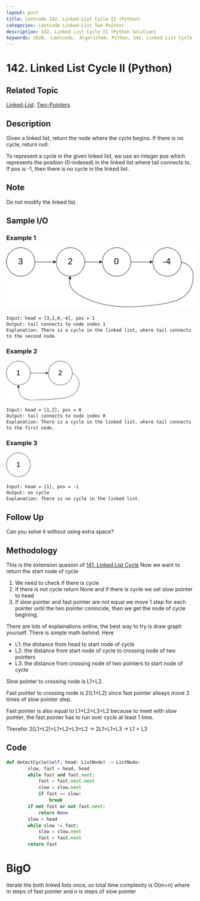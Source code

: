 ```yaml
---
layout: post
title: leetcode 142. Linked List Cycle II (Python)
categories: Leetcode Linked-List Two Pointer
description: 142. Linked List Cycle II (Python Solution)
keywords: 2020， Leetcode， Algorithem, Python, 142. Linked List Cycle II, zhenyu, Linked List, Two Pointer
---
```


# 142. Linked List Cycle II (Python)

## Related Topic
<a href="/categories/#Linked-List" target="_blank"> Linked-List</a>.
<a href="/categories/#Two-Pointers" target="_blank"> Two-Pointers</a>.

## Description
Given a linked list, return the node where the cycle begins. If there is no cycle, return null.

To represent a cycle in the given linked list, we use an integer pos which represents the position (0-indexed) in the linked list where tail connects to. If pos is -1, then there is no cycle in the linked list.

## Note
Do not modify the linked list.

## Sample I/O

### Example 1
![example1](/images/blog/circularlinkedlist.png)
```
Input: head = [3,2,0,-4], pos = 1
Output: tail connects to node index 1
Explanation: There is a cycle in the linked list, where tail connects to the second node.
```

### Example 2
![example1](/images/blog/circularlinkedlist_test2.png)
```
Input: head = [1,2], pos = 0
Output: tail connects to node index 0
Explanation: There is a cycle in the linked list, where tail connects to the first node.
```

### Example 3
![example1](/images/blog/circularlinkedlist_test3.png)
```
Input: head = [1], pos = -1
Output: no cycle
Explanation: There is no cycle in the linked list.
```

## Follow Up
Can you solve it without using extra space?

## Methodology
This is the extension quesion of <a href="https://zhenyu0519.github.io/2020/06/07/lc141/" target="_blank">141. Linked List Cycle</a> Now we want to return the start node of cycle

1. We need to check if there is cycle
2. If there is not cycle return None and if there is cycle we set slow pointer to head
3. If slow pointer and fast pointer are not equal we move 1 step for each pointer until the two pointer conincide, then we get the node of cycle begining.

There are lots of explainations online, the best way to try is draw graph yourself.
There is simple math behind. Here

* L1: the distance from head to start node of cycle
* L2: the distance from start node of cycle to crossing node of two pointers
* L3: the distance from crossing node of two pointers to start node of cycle

Slow pointer to crossing node is L1+L2.

Fast pointer to crossing node is 2(L1+L2) since fast pointer always move 2 times of slow pointer step.

Fast pointer is also equal to L1+L2+L3+L2 because to meet with slow pointer, the fast pointer has to run over cycle at least 1 time.

Therefor 2(L1+L2)=L1+L2+L3+L2 -> 2L1=L1+L3 -> L1 = L3

## Code
```python
def detectCycle(self, head: ListNode) -> ListNode:
        slow, fast = head, head
        while fast and fast.next:
            fast = fast.next.next
            slow = slow.next
            if fast == slow:
                break
        if not fast or not fast.next:
            return None
        slow = head
        while slow != fast:
            slow = slow.next
            fast = fast.next
        return fast
```
# BigO
Iterate the both linked lists once, so total time complexity is O(m+n) where m steps of fast pointer and n is steps of slow pointer

